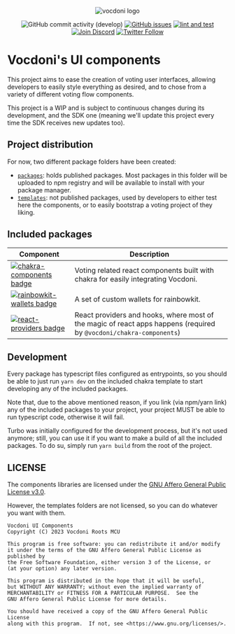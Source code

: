 <div align="center">

![vocdoni logo]


![GitHub commit activity (develop)][commit activity badge]
[![GitHub issues][github issues badge]][github issues]
[![lint and test][lint and test badge]][lint and test]
[![Join Discord][discord badge]][discord invite]
[![Twitter Follow][twitter badge]][twitter follow]

</div>

Vocdoni's UI components
=======================

This project aims to ease the creation of voting user interfaces, allowing
developers to easily style everything as desired, and to chose from a variety of
different voting flow components.

This project is a WIP and is subject to continuous changes during its
development, and the SDK one (meaning we'll update this project every time the
SDK receives new updates too).

Project distribution
--------------------

For now, two different package folders have been created:

- [`packages`]: holds published packages. Most packages in this folder will be
  uploaded to npm registry and will be available to install with your package
  manager.
- [`templates`]: not published packages, used by developers to either test here
  the components, or to easily bootstrap a voting project of they liking.

Included packages
-----------------


| Component | Description |
| --- | --- |
| [![chakra-components badge]][`@vocdoni/chakra-components`] | Voting related react components built with chakra for easily integrating Vocdoni. |
| [![rainbowkit-wallets badge]][`@vocdoni/rainbowkit-wallets`] | A set of custom wallets for rainbowkit. |
| [![react-providers badge]][`@vocdoni/react-providers`] | React providers and hooks, where most of the magic of react apps happens (required by `@vocdoni/chakra-components`) |

Development
-----------

Every package has typescript files configured as entrypoints, so you should be
able to just run `yarn dev` on the included chakra template to start developing
any of the included packages.

Note that, due to the above mentioned reason, if you link (via npm/yarn link)
any of the included packages to your project, your project MUST be able to run
typescript code, otherwise it will fail.

Turbo was initially configured for the development process, but it's not used
anymore; still, you can use it if you want to make a build of all the included
packages. To do su, simply run `yarn build` from the root of the project.

LICENSE
-------

The components libraries are licensed under the [GNU Affero General Public
License v3.0][license].

However, the templates folders are not licensed, so you can do whatever you want
with them.

    Vocdoni UI Components
    Copyright (C) 2023 Vocdoni Roots MCU

    This program is free software: you can redistribute it and/or modify
    it under the terms of the GNU Affero General Public License as published by
    the Free Software Foundation, either version 3 of the License, or
    (at your option) any later version.

    This program is distributed in the hope that it will be useful,
    but WITHOUT ANY WARRANTY; without even the implied warranty of
    MERCHANTABILITY or FITNESS FOR A PARTICULAR PURPOSE.  See the
    GNU Affero General Public License for more details.

    You should have received a copy of the GNU Affero General Public License
    along with this program.  If not, see <https://www.gnu.org/licenses/>.

[license]: ./LICENSE
[`packages`]: ./packages
[`templates`]: ./templates
[`@vocdoni/chakra-components`]: ./packages/chakra-components/README.md
[`@vocdoni/rainbowkit-wallets`]: ./packages/rainbowkit-wallets/README.md
[`@vocdoni/react-providers`]: ./packages/react-providers/README.md

[vocdoni logo]: https://docs.vocdoni.io/Logotype.svg
[chakra-components badge]: https://img.shields.io/npm/v/%40vocdoni%2Fchakra-components?label=%40vocdoni%2Fchakra-components
[commit activity badge]: https://img.shields.io/github/commit-activity/m/vocdoni/ui-components
[discord badge]: https://img.shields.io/badge/discord-join%20chat-blue.svg
[github issues badge]: https://img.shields.io/github/issues/vocdoni/ui-components
[lint and test badge]: https://github.com/vocdoni/ui-components/actions/workflows/test.yml/badge.svg?branch=main
[rainbowkit-wallets badge]: https://img.shields.io/npm/v/%40vocdoni%2Frainbowkit-wallets?label=%40vocdoni%2Frainbowkit-wallets
[react-providers badge]: https://img.shields.io/npm/v/%40vocdoni%2Freact-providers?label=%40vocdoni%2Freact-providers
[twitter badge]: https://img.shields.io/twitter/follow/vocdoni?style=social&label=Follow

[discord invite]: https://discord.gg/xFTh8Np2ga
[twitter follow]: https://twitter.com/intent/user?screen_name=vocdoni
[lint and test]: https://github.com/vocdoni/ui-components/actions/workflows/test.yml
[github issues]: https://github.com/vocdoni/ui-components/issues
